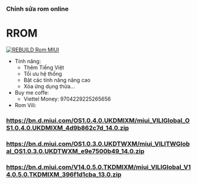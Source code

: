 ### Chỉnh sửa rom online
# RROM
[![REBUILD Rom MIUI](https://github.com/chamchamfy/RROM/actions/workflows/main.yml/badge.svg)](https://github.com/chamchamfy/RROM/actions/workflows/main.yml)
+ Tính năng:
  - Thêm Tiếng Việt
  - Tối ưu hệ thống
  - Bật các tính năng nâng cao
  - Xóa ứng dụng thừa...
+ Buy me coffe:
  - Viettel Money: 9704229225265656
+ Rom Vili: 
### https://bn.d.miui.com/OS1.0.4.0.UKDMIXM/miui_VILIGlobal_OS1.0.4.0.UKDMIXM_4d9b862c7d_14.0.zip
### https://bn.d.miui.com/OS1.0.3.0.UKDTWXM/miui_VILITWGlobal_OS1.0.3.0.UKDTWXM_e9e7500b49_14.0.zip
### https://bn.d.miui.com/V14.0.5.0.TKDMIXM/miui_VILIGlobal_V14.0.5.0.TKDMIXM_396f1d1cba_13.0.zip

